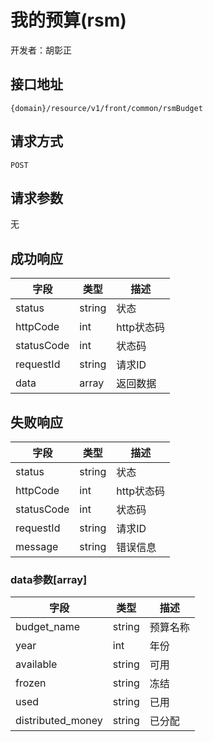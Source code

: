 # 我的预算(rsm)

开发者：胡彰正

## 接口地址

`{domain}/resource/v1/front/common/rsmBudget`

## 请求方式

`POST`

## 请求参数

无

## 成功响应

| 字段       | 类型    | 描述        |
| ---------- | ------- | ----------- |
| status    | string  | 状态    |
| httpCode     | int  | http状态码    |
| statusCode | int  | 状态码 |
| requestId | string  | 请求ID |
| data  | array  | 返回数据      |

## 失败响应

| 字段       | 类型    | 描述        |
| ---------- | ------- | ----------- |
| status    | string  | 状态    |
| httpCode     | int  | http状态码    |
| statusCode | int  | 状态码 |
| requestId | string  | 请求ID |
| message  | string  | 错误信息      |

### data参数[array]

| 字段 | 类型 | 描述 | 
| --- | --- | --- | 
| budget_name | string | 预算名称 |
| year | int | 年份 |
| available | string | 可用 | 
| frozen | string | 冻结 | 
| used | string | 已用 | 
| distributed_money | string | 已分配 | 

```json

```
